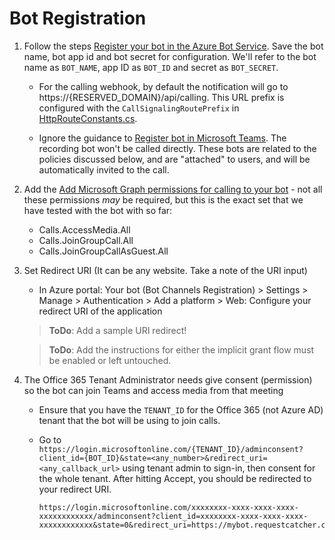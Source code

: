 # Bot Registration

1. Follow the steps [Register your bot in the Azure Bot Service](https://microsoftgraph.github.io/microsoft-graph-comms-samples/docs/articles/calls/register-calling-bot.html#register-your-bot-in-the-azure-bot-service). Save the bot name, bot app id and bot secret for configuration. We'll refer to the bot name as `BOT_NAME`, app ID as `BOT_ID` and secret as `BOT_SECRET`.

    * For the calling webhook, by default the notification will go to https://{RESERVED_DOMAIN}/api/calling. This URL prefix is configured with the `CallSignalingRoutePrefix` in [HttpRouteConstants.cs](../../src/RecordingBot.Model/Constants/HttpRouteConstants.cs#L21).

    * Ignore the guidance to [Register bot in Microsoft Teams](https://microsoftgraph.github.io/microsoft-graph-comms-samples/docs/articles/calls/register-calling-bot.html#register-bot-in-microsoft-teams). The recording bot won't be called directly. These bots are related to the policies discussed below, and are "attached" to users, and will be automatically invited to the call.

2. Add the [Add Microsoft Graph permissions for calling to your bot](https://microsoftgraph.github.io/microsoft-graph-comms-samples/docs/articles/calls/register-calling-bot.html#add-microsoft-graph-permissions-for-calling-to-your-bot) - not all these permissions _may_ be required, but this is the exact set that we have tested with the bot with so far:

    * Calls.AccessMedia.All
    * Calls.JoinGroupCall.All
    * Calls.JoinGroupCallAsGuest.All

3. Set Redirect URI (It can be any website. Take a note of the URI input)
    * In Azure portal: Your bot (Bot Channels Registration) > Settings > Manage > Authentication > Add a platform > Web: Configure your redirect URI of the application
    > **ToDo**: Add a sample URI redirect!

    > **ToDo**: Add the instructions for either the implicit grant flow must be enabled or left untouched.

4. The Office 365 Tenant Administrator needs give consent (permission) so the bot can join Teams and access media from that meeting
    * Ensure that you have the `TENANT_ID` for the Office 365 (not Azure AD) tenant that the bot will be using to join calls.
    * Go to `https://login.microsoftonline.com/{TENANT_ID}/adminconsent?client_id={BOT_ID}&state=<any_number>&redirect_uri=<any_callback_url>` using tenant admin to sign-in, then consent for the whole tenant. After hitting Accept, you should be redirected to your redirect URI.

      ```text
      https://login.microsoftonline.com/xxxxxxxx-xxxx-xxxx-xxxx-xxxxxxxxxxxx/adminconsent?client_id=xxxxxxxx-xxxx-xxxx-xxxx-xxxxxxxxxxxx&state=0&redirect_uri=https://mybot.requestcatcher.com/
      ```
